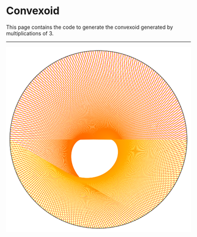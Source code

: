 # Convexoid

This page contains the code to generate the convexoid generated by multiplications of 3.

---

![](mul3_convexoid.png)
